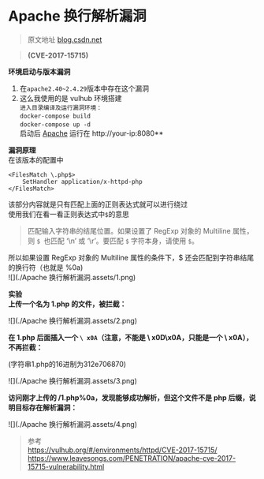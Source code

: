 # Apache 换行解析漏洞



> 原文地址 [blog.csdn.net](https://blog.csdn.net/qq_46091464/article/details/108278486)

>  **(CVE-2017-15715)**

**环境启动与版本漏洞**  

1. 在`apache2.40~2.4.29`版本中存在这个漏洞  
2. 这么我使用的是 vulhub 环境搭建  
`进入目录编译及运行漏洞环境：`  
`docker-compose build`  
`docker-compose up -d`  
启动后 [Apache](https://so.csdn.net/so/search?q=Apache&spm=1001.2101.3001.7020) 运行在 http://your-ip:8080**

**漏洞原理**  
在该版本的配置中

```
<FilesMatch \.php$>
    SetHandler application/x-httpd-php
</FilesMatch>
```

该部分内容就是只有匹配上面的正则表达式就可以进行绕过  
使用我们在看一看正则表达式中`$`的意思

> 匹配输入字符串的结尾位置。如果设置了 RegExp 对象的 Multiline 属性，则 `$ `也匹配 ‘\n’ 或 ‘\r’。要匹配 `$` 字符本身，请使用 `$`。

所以如果设置 RegExp 对象的 Multiline 属性的条件下，$ 还会匹配到字符串结尾的换行符（也就是 %0a)  
![](./Apache 换行解析漏洞.assets/1.png)

**实验**  
**上传一个名为 1.php 的文件，被拦截：**  

![](./Apache 换行解析漏洞.assets/2.png)  

**在 1.php 后面插入一个 `\ x0A`（注意，不能是 \ x0D\x0A，只能是一个 \ x0A），不再拦截：**

(字符串1.php的16进制为312e706870)  

![](./Apache 换行解析漏洞.assets/3.png)

**访问刚才上传的 /1.php%0a，发现能够成功解析，但这个文件不是 php 后缀，说明目标存在解析漏洞：**  

![](./Apache 换行解析漏洞.assets/4.png)



> 参考  
> https://vulhub.org/#/environments/httpd/CVE-2017-15715/  
> https://www.leavesongs.com/PENETRATION/apache-cve-2017-15715-vulnerability.html